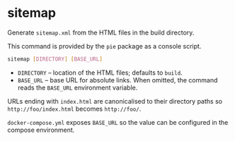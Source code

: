 # sitemap

Generate `sitemap.xml` from the HTML files in the build directory.

This command is provided by the ``pie`` package as a console script.

```bash
sitemap [DIRECTORY] [BASE_URL]
```

- `DIRECTORY` – location of the HTML files; defaults to `build`.
- `BASE_URL` – base URL for absolute links. When omitted, the command reads
  the `BASE_URL` environment variable.

URLs ending with `index.html` are canonicalised to their directory paths so
`http://foo/index.html` becomes `http://foo/`.

`docker-compose.yml` exposes `BASE_URL` so the value can be configured in the
compose environment.

